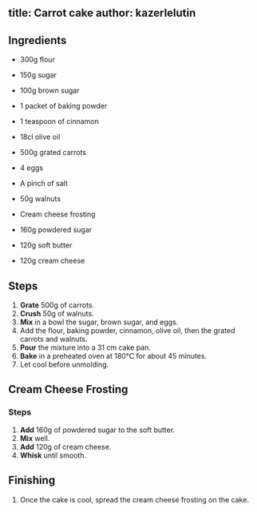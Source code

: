 title: Carrot cake
author: kazerlelutin
--- 

## Ingredients

- 300g flour
- 150g sugar
- 100g brown sugar
- 1 packet of baking powder
- 1 teaspoon of cinnamon
- 18cl olive oil
- 500g grated carrots
- 4 eggs
- A pinch of salt
- 50g walnuts
- Cream cheese frosting

- 160g powdered sugar
- 120g soft butter
- 120g cream cheese

## Steps

1. **Grate** 500g of carrots.
2. **Crush** 50g of walnuts.
3. **Mix** in a bowl the sugar, brown sugar, and eggs.
4. Add the flour, baking powder, cinnamon, olive oil, then the grated carrots and walnuts.
5. **Pour** the mixture into a 31 cm cake pan.
6. **Bake** in a preheated oven at 180°C for about 45 minutes.
7. Let cool before unmolding.

## Cream Cheese Frosting

### Steps

1. **Add** 160g of powdered sugar to the soft butter.
2. **Mix** well.
3. **Add** 120g of cream cheese.
4. **Whisk** until smooth.

## Finishing

1. Once the cake is cool, spread the cream cheese frosting on the cake.